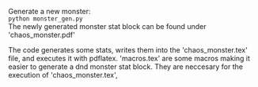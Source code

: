 Generate a new monster:  
`python monster_gen.py`  
The newly generated monster stat block can be found under 'chaos_monster.pdf'

The code generates some stats, writes them into the 'chaos_monster.tex' file, and executes it with pdflatex. 'macros.tex' are some macros making it easier to generate a dnd monster stat block. They are neccesary for the execution of 'chaos_monster.tex', 
